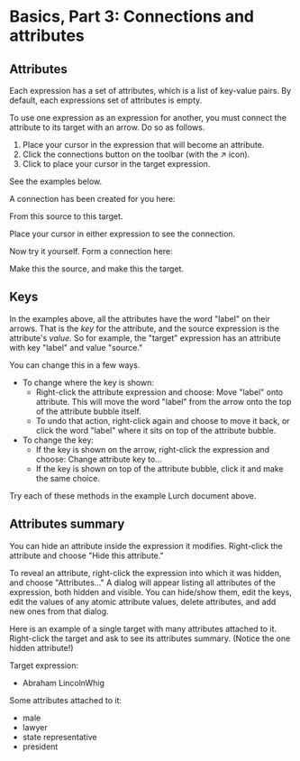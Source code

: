 
# Basics, Part 3: Connections and attributes

## Attributes

Each expression has a set of attributes, which is a list of key-value pairs.
By default, each expressions set of attributes is empty.

To use one expression as an expression for another, you must connect the
attribute to its target with an arrow.  Do so as follows.

 1. Place your cursor in the expression that will become an attribute.
 1. Click the connections button on the toolbar (with the &#x2197; icon).
 1. Click to place your cursor in the target expression.

See the examples below.

<div class='lurch-embed'><shorthand>
<p>A connection has been created for you here:</p>
<p>From this <e to='1' at='label'>source</e>
    to this <e n='1'>target</e>.</p>
<p>Place your cursor in either expression to see the connection.</p>
<p>Now try it yourself.  Form a connection here:</p>
<p><e>Make this the source,</e> and <e>make this the target</e>.</p>
</shorthand></div>

## Keys

In the examples above, all the attributes have the word "label" on their
arrows.  That is the *key* for the attribute, and the source expression is
the attribute's *value.*  So for example, the "target" expression has an
attribute with key "label" and value "source."

You can change this in a few ways.

 * To change where the key is shown:
    * Right-click the attribute expression and choose:
      Move "label" onto attribute.  This will move the word "label" from the
      arrow onto the top of the attribute bubble itself.
    * To undo that action, right-click again and choose to move it back, or
      click the word "label" where it sits on top of the attribute bubble.
 * To change the key:
    * If the key is shown on the arrow, right-click the expression and
      choose: Change attribute key to...
    * If the key is shown on top of the attribute bubble, click it and make
      the same choice.

Try each of these methods in the example Lurch document above.

## Attributes summary

You can hide an attribute inside the expression it modifies.  Right-click
the attribute and choose "Hide this attribute."

To reveal an attribute, right-click the expression into which it was hidden,
and choose "Attributes..."  A dialog will appear listing all attributes of
the expression, both hidden and visible.  You can hide/show them, edit the
keys, edit the values of any atomic attribute values, delete attributes, and
add new ones from that dialog.

Here is an example of a single target with many attributes attached to it.
Right-click the target and ask to see its attributes summary.  (Notice the
one hidden attribute!)

<div class='lurch-embed'><shorthand>
<p>Target expression:</p>
<ul><li><e n='1'>Abraham Lincoln<e at='party'>Whig</e></e></li></ul>
<p>Some attributes attached to it:</p>
<ul>
    <li><e at='gender' to='1'>male</e></li>
    <li><e at='occupation' to='1'>lawyer</e></li>
    <li><e at='occupation' to='1'>state representative</e></li>
    <li><e at='occupation' to='1'>president</e></li>
</ul>
</shorthand></div>
